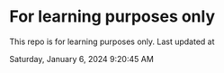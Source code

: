 # For learning purposes only
This repo is for learning purposes only.
Last updated at

Saturday, January 6, 2024 9:20:45 AM

